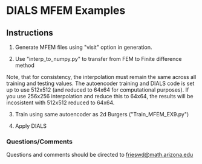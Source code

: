 # DIALS MFEM Examples
## Instructions

1) Generate MFEM files using "visit" option in generation. 

2) Use "interp_to_numpy.py" to transfer from FEM to Finite difference method
 
Note, that for consistency, the interpolation must remain the same across all training and testing values. The autoencoder training and DIALS code is set up to use 
512x512 (and reduced to 64x64 for computational purposes). If you use 256x256 interpolation and reduce this to 64x64, the results will be incosistent with 512x512 reduced to 64x64.

3) Train using same autoencoder as 2d Burgers ("Train_MFEM_EX9.py")

4) Apply DIALS

### Questions/Comments
Questions and comments should be directed to frieswd@math.arizona.edu

